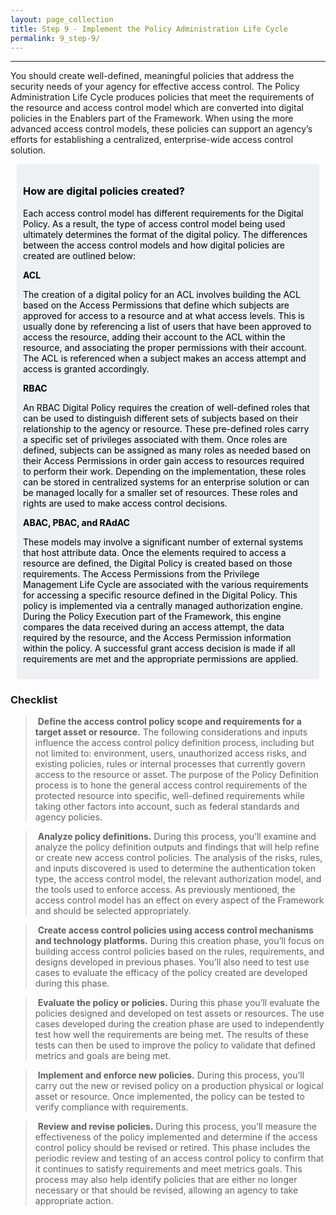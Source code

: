 ```yaml
---
layout: page_collection
title: Step 9 - Implement the Policy Administration Life Cycle
permalink: 9_step-9/
---
```

<script>
$(function() {
  $( "#accordion" ).accordion({
    heightStyle: "content",
    collapsible: "true",
    active: "false"
  });
});
</script>

<script src="https://use.fontawesome.com/e20c671b68.js"></script>
---------------------------------------------------------

You should create well-defined, meaningful policies that address the security needs of your agency for effective access control. The Policy Administration Life Cycle produces policies that meet the requirements of the resource and access control model which are converted into digital policies in the Enablers part of the Framework. When using the more advanced access control models, these policies can support an agency’s efforts for establishing a centralized, enterprise-wide access control solution.

<div style="background-color: #edf1f3;color: black;margin: 10px;padding: 10px">

<h3>How are digital policies created?</h3>
<p>Each access control model has different requirements for the Digital Policy. As a result, the type of access control model being used ultimately determines the format of the digital policy. The differences between the access control models and how digital policies are created are outlined below:<p>

<strong><span>ACL</span></strong><p><span>The creation of a digital policy for an ACL involves building the ACL based on the Access Permissions that define which subjects are approved for access to a resource and at what access levels. This is usually done by referencing a list of users that have been approved to access the resource, adding their account to the ACL within the resource, and associating the proper permissions with their account. The ACL is referenced when a subject makes an access attempt and access is granted accordingly.</span></p>

<strong><span>RBAC</span></strong><p><span>An RBAC Digital Policy requires the creation of well-defined roles that can be used to distinguish different sets of subjects based on their relationship to the agency or resource. These pre-defined roles carry a specific set of privileges associated with them. Once roles are defined, subjects can be assigned as many roles as needed based on their Access Permissions in order gain access to resources required to perform their work. Depending on the implementation, these roles can be stored in centralized systems for an enterprise solution or can be managed locally for a smaller set of resources. These roles and rights are used to make access control decisions.</span></p>

<strong><span>ABAC, PBAC, and RAdAC</span></strong><p><span>These models may involve a significant number of external systems that host attribute data. Once the elements required to access a resource are defined, the Digital Policy is created based on those requirements. The Access Permissions from the Privilege Management Life Cycle are associated with the various requirements for accessing a specific resource defined in the Digital Policy. This policy is implemented via a centrally managed authorization engine. During the Policy Execution part of the Framework, this engine compares the data received during an access attempt, the data required by the resource, and the Access Permission information within the policy. A successful grant access decision is made if all requirements are met and the appropriate permissions are applied.</span></p>

</div>

### Checklist

> <i class="fa fa-check-square-o"></i> &nbsp;**Define the access control policy scope and requirements for a target asset or resource.** The following considerations and inputs influence the access control policy definition process, including but not limited to: environment, users, unauthorized access risks, and existing policies, rules or internal processes that currently govern access to the resource or asset. The purpose of the Policy Definition process is to hone the general access control requirements of the protected resource into specific, well-defined requirements while taking other factors into account, such as federal standards and agency policies.

> <i class="fa fa-check-square-o"></i> &nbsp;**Analyze policy definitions.** During this process, you’ll examine and analyze the policy definition outputs and findings that will help refine or create new access control policies. The analysis of the risks, rules, and inputs discovered is used to determine the authentication token type, the access control model, the relevant authorization model, and the tools used to enforce access. As previously mentioned, the access control model has an effect on every aspect of the Framework and should be selected appropriately. 

> <i class="fa fa-check-square-o"></i> &nbsp;**Create access control policies using access control mechanisms and technology platforms.** During this creation phase, you’ll focus on building access control policies based on the rules, requirements, and designs developed in previous phases. You’ll also need to test use cases to evaluate the efficacy of the policy created are developed during this phase.

> <i class="fa fa-check-square-o"></i> &nbsp;**Evaluate the policy or policies.** During this phase you’ll evaluate the policies designed and developed on test assets or resources. The use cases developed during the creation phase are used to independently test how well the requirements are being met. The results of these tests can then be used to improve the policy to validate that defined metrics and goals are being met.

> <i class="fa fa-check-square-o"></i> &nbsp;**Implement and enforce new policies.** During this process, you’ll carry out the new or revised policy on a production physical or logical asset or resource.  Once implemented, the policy can be tested to verify compliance with requirements.

> <i class="fa fa-check-square-o"></i> &nbsp;**Review and revise policies.** During this process, you’ll measure the effectiveness of the policy implemented and determine if the access control policy should be revised or retired. This phase includes the periodic review and testing of an access control policy to confirm that it continues to satisfy requirements and meet metrics goals. This process may also help identify policies that are either no longer necessary or that should be revised, allowing an agency to take appropriate action.
